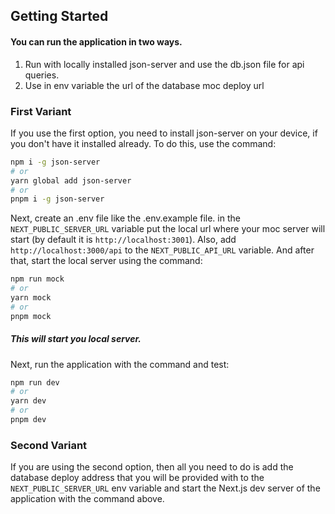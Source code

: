 ## Getting Started

#### You can run the application in two ways.
1) Run with locally installed json-server and use the db.json file for api queries.
2) Use in env variable the url of the database moc deploy url

### First Variant

If you use the first option, you need to install json-server on your device, if you don't have it installed already. To do this, use the command:

```bash
npm i -g json-server
# or
yarn global add json-server
# or
pnpm i -g json-server
```

Next, create an .env file like the .env.example file. in the `NEXT_PUBLIC_SERVER_URL` variable put the local url where your moc server will start (by default it is `http://localhost:3001`).
Also, add `http://localhost:3000/api` to the `NEXT_PUBLIC_API_URL` variable.
And after that, start the local server using the command:

```bash
npm run mock
# or
yarn mock
# or
pnpm mock
```
##### This will start you local server.

Next, run the application with the command and test:
```bash
npm run dev
# or
yarn dev
# or
pnpm dev
```

### Second Variant

If you are using the second option, then all you need to do is add the database deploy address that you will be provided with to the `NEXT_PUBLIC_SERVER_URL` env variable and start the Next.js dev server of the application with the command above.
